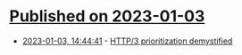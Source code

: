 # [Published on 2023-01-03](index.md)

* [2023-01-03, 14:44:41](https://news.ycombinator.com/item?id=34231934) - [HTTP/3 prioritization demystified](https://calendar.perfplanet.com/2022/http-3-prioritization-demystified/)
